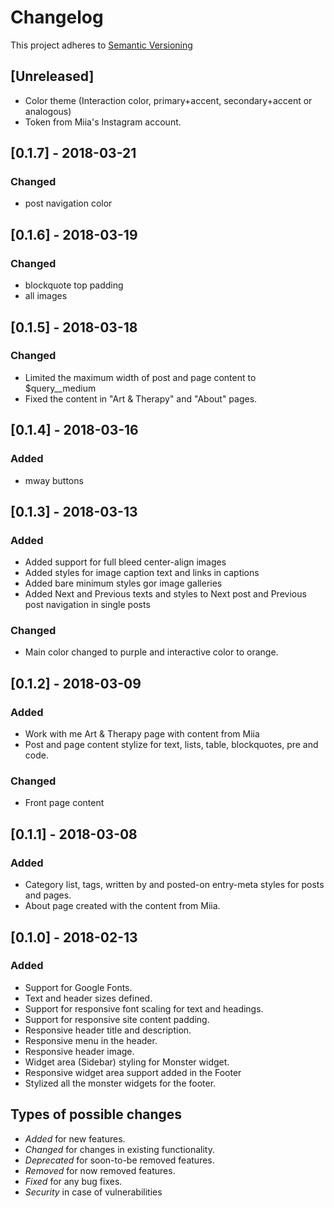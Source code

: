 # Changelog

This project adheres to [Semantic Versioning](http://semver.org/spec/v2.0.0.html)

## [Unreleased]
- Color theme (Interaction color, primary+accent, secondary+accent or analogous)
- Token from Miia's Instagram account. 

## [0.1.7] - 2018-03-21
### Changed 
- post navigation color

## [0.1.6] - 2018-03-19
### Changed
- blockquote top padding
- all images

## [0.1.5] - 2018-03-18
### Changed
- Limited the maximum width of post and page content to $query__medium
- Fixed the content in "Art & Therapy" and "About" pages. 

## [0.1.4] - 2018-03-16
### Added 
- mway buttons

## [0.1.3] - 2018-03-13
### Added
- Added support for full bleed center-align images
- Added styles for image caption text and links in captions
- Added bare minimum styles gor image galleries
- Added Next and Previous texts and styles to Next post and Previous post navigation in single posts

### Changed
- Main color changed to purple and interactive color to orange. 

## [0.1.2] - 2018-03-09
### Added
- Work with me Art & Therapy page with content from Miia
- Post and page content stylize for text, lists, table, blockquotes, pre and code. 

### Changed
- Front page content

## [0.1.1] - 2018-03-08
### Added
- Category list, tags, written by and posted-on entry-meta styles for posts and pages. 
- About page created with the content from Miia. 

## [0.1.0] - 2018-02-13
### Added
- Support for Google Fonts.
- Text and header sizes defined.
- Support for responsive font scaling for text and headings.
- Support for responsive site content padding.
- Responsive header title and description.
- Responsive menu in the header.
- Responsive header image.
- Widget area (Sidebar) styling for Monster widget.
- Responsive widget area support added in the Footer
- Stylized all the monster widgets for the footer.



## Types of possible changes

- *Added* for new features.
- *Changed* for changes in existing functionality.
- *Deprecated* for soon-to-be removed features.
- *Removed* for now removed features.
- *Fixed* for any bug fixes.
- *Security* in case of vulnerabilities